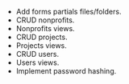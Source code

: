 - Add forms partials files/folders.
- CRUD nonprofits.
- Nonprofits views.
- CRUD projects.
- Projects views.
- CRUD users.
- Users views.
- Implement password hashing.
